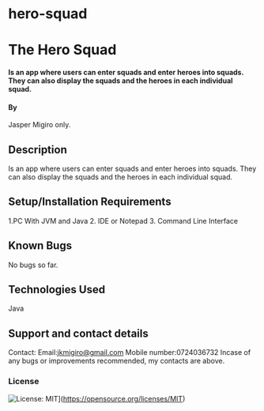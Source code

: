 # hero-squad


# The Hero Squad

#### Is an app where users can enter squads and enter heroes into squads. They can also display the squads and the heroes in each individual squad.

#### By
Jasper Migiro only.

## Description
Is an app where users can enter squads and enter heroes into squads. They can also display the squads and the heroes in each individual squad.



## Setup/Installation Requirements
1.PC With JVM and Java
2. IDE or Notepad
3. Command Line Interface



## Known Bugs
No bugs so far.
## Technologies Used
Java

## Support and contact details
Contact:
Email:jkmigiro@gmail.com
Mobile number:0724036732
Incase of any bugs or improvements recommended, my contacts are above.
### License
![License: MIT](https://img.shields.io/badge/License-MIT-yellow.svg)](https://opensource.org/licenses/MIT)
 
